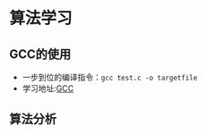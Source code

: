 # 算法学习

## GCC的使用
* 一步到位的编译指令：`gcc test.c -o targetfile`
* 学习地址:[GCC](http://www.cnblogs.com/ggjucheng/archive/2011/12/14/2287738.html)

## 算法分析
